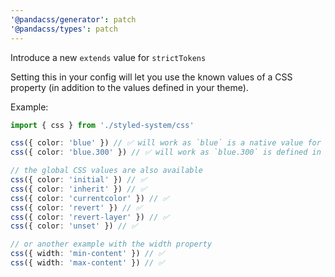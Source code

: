 ```yaml
---
'@pandacss/generator': patch
'@pandacss/types': patch
---
```


Introduce a new `extends` value for `strictTokens`

Setting this in your config will let you use the known values of a CSS property (in addition to the values defined in
your theme).

Example:

```ts
import { css } from './styled-system/css'

css({ color: 'blue' }) // ✅ will work as `blue` is a native value for the CSS color property
css({ color: 'blue.300' }) // ✅ will work as `blue.300` is defined in your theme by default through the built-in `@pandacss/preset-panda`

// the global CSS values are also available
css({ color: 'initial' }) // ✅
css({ color: 'inherit' }) // ✅
css({ color: 'currentcolor' }) // ✅
css({ color: 'revert' }) // ✅
css({ color: 'revert-layer' }) // ✅
css({ color: 'unset' }) // ✅

// or another example with the width property
css({ width: 'min-content' }) // ✅
css({ width: 'max-content' }) // ✅
```
